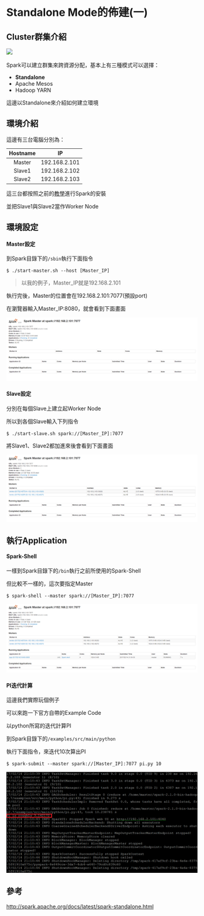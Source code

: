 # Standalone Mode的佈建(一)
## Cluster群集介紹

![](http://spark.apache.org/docs/latest/img/cluster-overview.png)

Spark可以建立群集來跨資源分配，基本上有三種模式可以選擇：
- **Standalone**
- Apache Mesos
- Hadoop YARN

這邊以Standalone來介紹如何建立環境
## 環境介紹
這邊有三台電腦分別為：

| Hostname | IP            |
| :------: | :-----------: |
| Master   | 192.168.2.101 |
| Slave1   | 192.168.2.102 |
| Slave2   | 192.168.2.103 |

這三台都按照之前的[教學](../Install/README.md)進行Spark的安裝

並把Slave1與Slave2當作Worker Node

## 環境設定
#### Master設定
到Spark目錄下的```/sbin```執行下面指令
```
$ ./start-master.sh --host [Master_IP]
```
> 以我的例子，Master_IP就是192.168.2.101

執行完後，Master的位置會在192.168.2.101:7077(預設port)

在瀏覽器輸入Master_IP:8080，就會看到下面畫面

![](Images/SparkGUI.PNG)

#### Slave設定
分別在每個Slave上建立起Worker Node

所以到各個Slave輸入下列指令
```
$ ./start-slave.sh spark://[Master_IP]:7077
```
將Slave1、Slave2都加進來後會看到下面畫面

![](Images/MasterAndWorkersGUI.PNG)

## 執行Application
#### Spark-Shell
一樣到Spark目錄下的```/bin```執行之前所使用的Spark-Shell

但比較不一樣的，這次要指定Master
```
$ spark-shell --master spark://[Master_IP]:7077
```

![](Images/Spark-ShellWithMaster.png)

#### PI迭代計算
這邊我們實際玩個例子

可以來跑一下官方自帶的Example Code

以python所寫的迭代計算PI

到Spark目錄下的```/examples/src/main/python```

執行下面指令，來迭代10次算出PI
```
$ spark-submit --master spark://[Master_IP]:7077 pi.py 10
```

![](Images/CalcPI.png)

## 參考
http://spark.apache.org/docs/latest/spark-standalone.html


